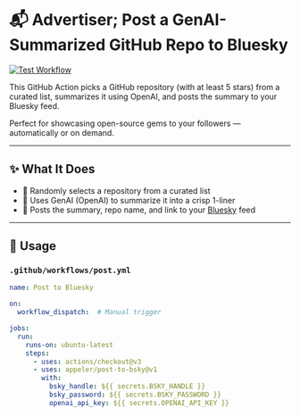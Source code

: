 # 📬 Advertiser; Post a GenAI-Summarized GitHub Repo to Bluesky

[![Test Workflow](https://github.com/YOUR_ORG/post-to-bsky/actions/workflows/test.yml/badge.svg)](https://github.com/YOUR_ORG/post-to-bsky/actions)

This GitHub Action picks a GitHub repository (with at least 5 stars) from a curated list, summarizes it using OpenAI, and posts the summary to your Bluesky feed.

Perfect for showcasing open-source gems to your followers — automatically or on demand.

---

## ✨ What It Does

- 🔀 Randomly selects a repository from a curated list
- 🧠 Uses GenAI (OpenAI) to summarize it into a crisp 1-liner
- 🔗 Posts the summary, repo name, and link to your [Bluesky](https://bsky.app/) feed

---

## 🚀 Usage

### `.github/workflows/post.yml`

```yaml
name: Post to Bluesky

on:
  workflow_dispatch:  # Manual trigger

jobs:
  run:
    runs-on: ubuntu-latest
    steps:
      - uses: actions/checkout@v3
      - uses: appeler/post-to-bsky@v1
        with:
          bsky_handle: ${{ secrets.BSKY_HANDLE }}
          bsky_password: ${{ secrets.BSKY_PASSWORD }}
          openai_api_key: ${{ secrets.OPENAI_API_KEY }}
